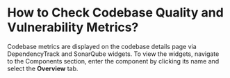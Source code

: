 # How to Check Codebase Quality and Vulnerability Metrics?

<head>
  <link rel="canonical" href="https://docs.kuberocketci.io/faq/how-to/developer/check-application-metrics" />
</head>

Codebase metrics are displayed on the codebase details page via DependencyTrack and SonarQube widgets. To view the widgets, navigate to the Components section, enter the component by clicking its name and select the **Overview** tab.
